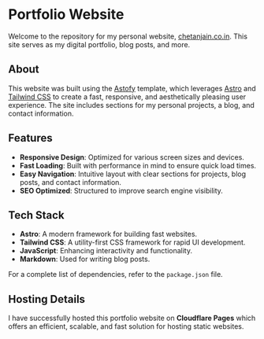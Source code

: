 # Portfolio Website

Welcome to the repository for my personal website, [chetanjain.co.in](https://chetanjain.co.in). This site serves as my digital portfolio, blog posts, and more.

## About

This website was built using the [Astofy](https://astro.build/themes/details/astrofy-personal-porfolio-website-template/) template, which leverages [Astro](https://astro.build) and [Tailwind CSS](https://tailwindcss.com/) to create a fast, responsive, and aesthetically pleasing user experience. The site includes sections for my personal projects, a blog, and contact information.

## Features

- **Responsive Design**: Optimized for various screen sizes and devices.
- **Fast Loading**: Built with performance in mind to ensure quick load times.
- **Easy Navigation**: Intuitive layout with clear sections for projects, blog posts, and contact information.
- **SEO Optimized**: Structured to improve search engine visibility.

## Tech Stack

- **Astro**: A modern framework for building fast websites.
- **Tailwind CSS**: A utility-first CSS framework for rapid UI development.
- **JavaScript**: Enhancing interactivity and functionality.
- **Markdown**: Used for writing blog posts.

For a complete list of dependencies, refer to the `package.json` file.

## Hosting Details

I have successfully hosted this portfolio website on **Cloudflare Pages** which offers an efficient, scalable, and fast solution for hosting static websites.
